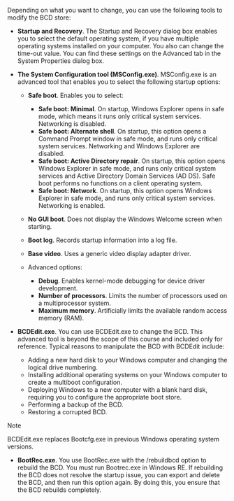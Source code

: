 Depending on what you want to change, you can use the following tools to modify the BCD store:

 -  **Startup and Recovery**. The Startup and Recovery dialog box enables you to select the default operating system, if you have multiple operating systems installed on your computer. You also can change the time-out value. You can find these settings on the Advanced tab in the System Properties dialog box.
 -  **The System Configuration tool (MSConfig.exe)**. MSConfig.exe is an advanced tool that enables you to select the following startup options:
    
     -   **Safe boot**. Enables you to select:
        
         -   **Safe boot: Minimal**. On startup, Windows Explorer opens in safe mode, which means it runs only critical system services. Networking is disabled.
         -   **Safe boot: Alternate shell**. On startup, this option opens a Command Prompt window in safe mode, and runs only critical system services. Networking and Windows Explorer are disabled.
         -   **Safe boot: Active Directory repair**. On startup, this option opens Windows Explorer in safe mode, and runs only critical system services and Active Directory Domain Services (AD DS). Safe boot performs no functions on a client operating system.
         -   **Safe boot: Network**. On startup, this option opens Windows Explorer in safe mode, and runs only critical system services. Networking is enabled.
     -   **No GUI boot**. Does not display the Windows Welcome screen when starting.
     -   **Boot log**. Records startup information into a log file.
     -   **Base video**. Uses a generic video display adapter driver.
     -  Advanced options:
        
         -   **Debug**. Enables kernel-mode debugging for device driver development.
         -   **Number of processors**. Limits the number of processors used on a multiprocessor system.
         -   **Maximum memory**. Artificially limits the available random access memory (RAM).
 -  **BCDEdit.exe**. You can use BCDEdit.exe to change the BCD. This advanced tool is beyond the scope of this course and included only for reference. Typical reasons to manipulate the BCD with BCDEdit include:
    
     -  Adding a new hard disk to your Windows computer and changing the logical drive numbering.
     -  Installing additional operating systems on your Windows computer to create a multiboot configuration.
     -  Deploying Windows to a new computer with a blank hard disk, requiring you to configure the appropriate boot store.
     -  Performing a backup of the BCD.
     -  Restoring a corrupted BCD.

> [!NOTE]
> BCDEdit.exe replaces Bootcfg.exe in previous Windows operating system versions.

 -  **BootRec.exe**. You use BootRec.exe with the /rebuildbcd option to rebuild the BCD. You must run Bootrec.exe in Windows RE. If rebuilding the BCD does not resolve the startup issue, you can export and delete the BCD, and then run this option again. By doing this, you ensure that the BCD rebuilds completely.
